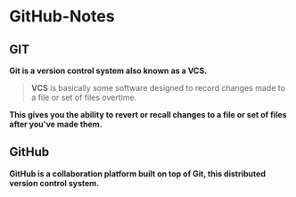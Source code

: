 # GitHub-Notes

## GIT

**Git is a version control system also known as a **VCS**.**
  > **VCS** is basically some software designed to record changes made to a file or set of files overtime. 
 
**This gives you the ability to revert or recall changes to a file or set of files after you've made them.**

## GitHub
**GitHub is a collaboration platform built on top of Git, this distributed version control system.**
